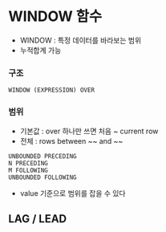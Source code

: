 WINDOW 함수
======

- WINDOW : 특정 데이터를 바라보는 범위
- 누적합계 가능

### 구조
```
WINDOW (EXPRESSION) OVER 
```

### 범위
- 기본값 : over 하나만 쓰면 처음 ~ current row
- 전체 : rows between ~~ and ~~
```
UNBOUNDED PRECEDING
N PRECEDING
M FOLLOWING
UNBOUNDED FOLLOWING
```
- value 기준으로 범위를 잡을 수 있다


LAG / LEAD
---------


